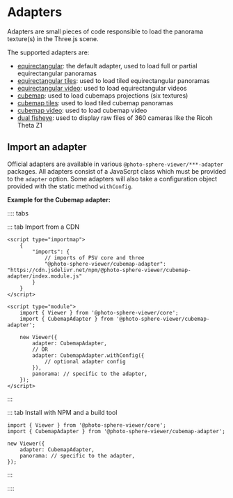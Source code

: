 # Adapters

Adapters are small pieces of code responsible to load the panorama texture(s) in the Three.js scene.

The supported adapters are:

-   [equirectangular](equirectangular.md): the default adapter, used to load full or partial equirectangular panoramas
-   [equirectangular tiles](equirectangular-tiles.md): used to load tiled equirectangular panoramas
-   [equirectangular video](equirectangular-video.md): used to load equirectangular videos
-   [cubemap](cubemap.md): used to load cubemaps projections (six textures)
-   [cubemap tiles](cubemap-tiles.md): used to load tiled cubemap panoramas
-   [cubemap video](cubemap-video.md): used to load cubemap video
-   [dual fisheye](dual-fisheye.md): used to display raw files of 360 cameras like the Ricoh Theta Z1

## Import an adapter

Official adapters are available in various `@photo-sphere-viewer/***-adapter` packages. All adapters consist of a JavaScrpt class which must be provided to the `adapter` option. Some adapters will also take a configuration object provided with the static method `withConfig`.

**Example for the Cubemap adapter:**

:::: tabs

::: tab Import from a CDN

```html:line-numbers
<script type="importmap">
    {
        "imports": {
            // imports of PSV core and three
            "@photo-sphere-viewer/cubemap-adapter": "https://cdn.jsdelivr.net/npm/@photo-sphere-viewer/cubemap-adapter/index.module.js"
        }
    }
</script>

<script type="module">
    import { Viewer } from '@photo-sphere-viewer/core';
    import { CubemapAdapter } from '@photo-sphere-viewer/cubemap-adapter';

    new Viewer({
        adapter: CubemapAdapter,
        // OR
        adapter: CubemapAdapter.withConfig({
            // optional adapter config
        }),
        panorama: // specific to the adapter,
    });
</script>
```

:::

::: tab Install with NPM and a build tool

```js:line-numbers
import { Viewer } from '@photo-sphere-viewer/core';
import { CubemapAdapter } from '@photo-sphere-viewer/cubemap-adapter';

new Viewer({
    adapter: CubemapAdapter,
    panorama: // specific to the adapter,
});
```

:::

::::
